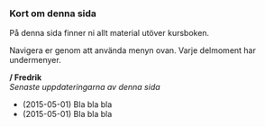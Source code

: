 ### Kort om denna sida

På denna sida finner ni allt material utöver kursboken. 

Navigera er genom att använda menyn ovan. Varje delmoment har undermenyer.

**/ Fredrik**
<br>
*Senaste uppdateringarna av denna sida*

* (2015-05-01) Bla bla bla
* (2015-05-01) Bla bla bla